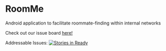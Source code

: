 # RoomMe
Android application to facilitate roommate-finding within internal networks

Check out our issue board [here!](https://waffle.io/zplata/RoomMe)

Addressable Issues:
[![Stories in Ready](https://badge.waffle.io/zplata/RoomMe.png?label=ready&title=Ready)](https://waffle.io/zplata/RoomMe)

